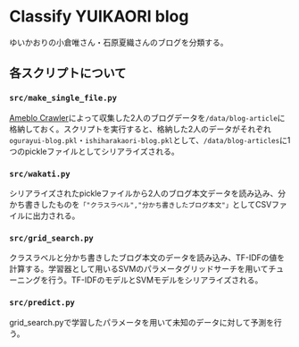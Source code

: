 # Classify YUIKAORI blog

ゆいかおりの小倉唯さん・石原夏織さんのブログを分類する。

## 各スクリプトについて

### `src/make_single_file.py`

[Ameblo Crawler](https://github.com/shunk031/ameblo-crawler)によって収集した2人のブログデータを`/data/blog-article`に格納しておく。スクリプトを実行すると、格納した2人のデータがそれぞれ`ogurayui-blog.pkl`・`ishiharakaori-blog.pkl`として、`/data/blog-articles`に1つのpickleファイルとしてシリアライズされる。
  
### `src/wakati.py`
  
シリアライズされたpickleファイルから2人のブログ本文データを読み込み、分かち書きしたものを`「"クラスラベル","分かち書きしたブログ本文"」`としてCSVファイルに出力される。

### `src/grid_search.py`

クラスラベルと分かち書きしたブログ本文のデータを読み込み、TF-IDFの値を計算する。学習器として用いるSVMのパラメータグリッドサーチを用いてチューニングを行う。TF-IDFのモデルとSVMモデルをシリアライズされる。
	
### `src/predict.py`

grid_search.pyで学習したパラメータを用いて未知のデータに対して予測を行う。
